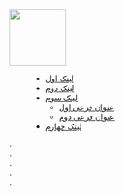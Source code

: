 <link rel="stylesheet" href="README.css">


<div class="wlappel">
<div class="sealchbox">
<img id="kelidestan" src="https://ttgraphic.com/wp-content/uploads/2021/03/%D8%AF%D8%B1%D8%A7%DA%A9%D9%88%D9%84%D8%A7-%D8%A7%D8%AF%DB%8C%D8%AA.jpg" width="100" height="100">
</div>
<Menu>
<div class="navbar">
  <ul class="menu">
    <li>
      <a href="#link1">لینک اول</a>
    </li>
    <li>
      <a href="#link2">لینک دوم</a>
    </li>
    <li>
      <a href="#link3">لینک سوم</a>
      <ul class="submenu">
        <li>
          <a href="link3-1"> عنوان فرعی اول </a>
        </li>
        <li>
          <a href="link3-2"> عنوان فرعی دوم </a>
        </li>
      </ul>
    </li>
    <li>
      <a href="#link4">لینک چهارم</a>
    </li>
  </ul> 
</div>

</Menu>


<body>
.<br>
.<br>.
<br>.
<br>.




</body>
